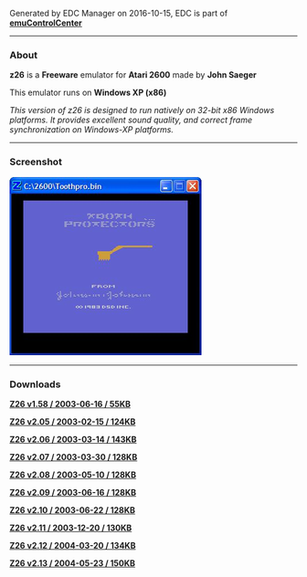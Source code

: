 Generated by EDC Manager on 2016-10-15, EDC is part of [**emuControlCenter**](https://github.com/PhoenixInteractiveNL/emuControlCenter/wiki)
***
### About
**z26** is a **Freeware** emulator for **Atari 2600** made by **John Saeger**

This emulator runs on **Windows XP (x86)**

_This version of z26 is designed to run natively on 32-bit x86 Windows platforms. It provides excellent sound quality, and correct frame synchronization on Windows-XP platforms._

***
### Screenshot
![](https://raw.githubusercontent.com/PhoenixInteractiveNL/edc-masterhook/master/downloadhooks/z26/z26_screen.jpg)
***
### Downloads
[**Z26 v1.58 / 2003-06-16 / 55KB**](https://github.com/PhoenixInteractiveNL/edc-repo0001/raw/master/z26/1.58.7z)

[**Z26 v2.05 / 2003-02-15 / 124KB**](https://github.com/PhoenixInteractiveNL/edc-repo0001/raw/master/z26/2.05.7z)

[**Z26 v2.06 / 2003-03-14 / 143KB**](https://github.com/PhoenixInteractiveNL/edc-repo0001/raw/master/z26/2.06.7z)

[**Z26 v2.07 / 2003-03-30 / 128KB**](https://github.com/PhoenixInteractiveNL/edc-repo0001/raw/master/z26/2.07.7z)

[**Z26 v2.08 / 2003-05-10 / 128KB**](https://github.com/PhoenixInteractiveNL/edc-repo0001/raw/master/z26/2.08.7z)

[**Z26 v2.09 / 2003-06-16 / 128KB**](https://github.com/PhoenixInteractiveNL/edc-repo0001/raw/master/z26/2.09.7z)

[**Z26 v2.10 / 2003-06-22 / 128KB**](https://github.com/PhoenixInteractiveNL/edc-repo0001/raw/master/z26/2.10.7z)

[**Z26 v2.11 / 2003-12-20 / 130KB**](https://github.com/PhoenixInteractiveNL/edc-repo0001/raw/master/z26/2.11.7z)

[**Z26 v2.12 / 2004-03-20 / 134KB**](https://github.com/PhoenixInteractiveNL/edc-repo0001/raw/master/z26/2.12.7z)

[**Z26 v2.13 / 2004-05-23 / 150KB**](https://github.com/PhoenixInteractiveNL/edc-repo0001/raw/master/z26/2.13.7z)


